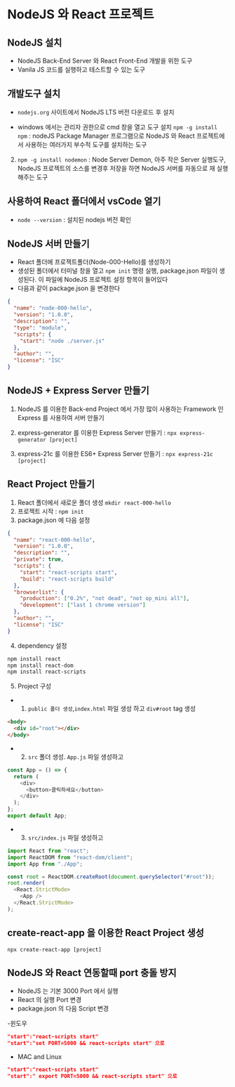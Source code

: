 # NodeJS 와 React 프로젝트

## NodeJS 설치

- NodeJS Back-End Server 와 React Front-End 개발을 위한 도구
- Vanila JS 코드를 실행하고 테스트할 수 있는 도구

## 개발도구 설치

- `nodejs.org` 사이트에서 NodeJS LTS 버전 다운로드 후 설치

- windows 에서는 관리자 권한으로 cmd 창을 열고 도구 설치
  `npm -g install npm` : nodeJS Package Manager 프로그램으로 NodeJS 와 React 프로젝트에서 사용하는 여러가지 부수적 도구를 설치하는 도구

2. `npm -g install nodemon` : Node Server Demon, 아주 작은 Server 실행도구, NodeJS 프로젝트의 소스를 변경후 저장을 하면 NodeJS 서버를 자동으로 재 실행해주는 도구

## 사용하여 React 폴더에서 vsCode 열기

- `node --version` : 설치된 nodejs 버전 확인

## NodeJS 서버 만들기

- React 폴더에 프로젝트폴더(Node-000-Hello)를 생성하기
- 생성된 폴더에서 터미널 창을 열고 `npm init` 명령 실행,
  package.json 파일이 생성된다. 이 파일에 NodeJS 프로젝트 설정 항목이 들어있다
- 다음과 같이 package.json 을 변경한다

```json
{
  "name": "node-000-hello",
  "version": "1.0.0",
  "description": "",
  "type": "module",
  "scripts": {
    "start": "node ./server.js"
  },
  "author": "",
  "license": "ISC"
}
```

## NodeJS + Express Server 만들기

1. NodeJS 를 이용한 Back-end Project 에서 가장 많이 사용하는 Framework 인 Express 를 사용하여 서버 만들기
2. express-generator 를 이용한 Express Server 만들기 : `npx express-generator [project]`

3. express-21c 를 이용한 ES6+ Express Server 만들기 : `npx express-21c [project]`

## React Project 만들기

1. React 폴더에서 새로운 폴더 생성 `mkdir react-000-hello`
2. 프로젝트 시작 : `npm init`
3. package.json 에 다음 설정

```json
{
  "name": "react-000-hello",
  "version": "1.0.0",
  "description": "",
  "private": true,
  "scripts": {
    "start": "react-scripts start",
    "build": "react-scripts build"
  },
  "browserlist": {
    "production": ["0.2%", "not dead", "not op_mini all"],
    "development": ["last 1 chrome version"]
  },
  "author": "",
  "license": "ISC"
}
```

4. dependency 설정

```bash
npm install react
npm install react-dom
npm install react-scripts
```

5. Project 구성

- 1. `public 폴더 생성`,`index.html` 파일 생성 하고 `div#root` tag 생성

```html
<body>
  <div id="root"></div>
</body>
```

- 2. `src` 폴더 생성. `App.js` 파일 생성하고

```js
const App = () => {
  return (
    <div>
      <button>클릭하세요</button>
    </div>
  );
};
export default App;
```

- 3. `src/index.js` 파일 생성하고

```js
import React from "react";
import ReactDOM from "react-dom/client";
import App from "./App";

const root = ReactDOM.createRoot(document.querySelector("#root"));
root.render(
  <React.StrictMode>
    <App />
  </React.StrictMode>
);
```

## create-react-app 을 이용한 React Project 생성

`npx create-react-app [project]`

## NodeJS 와 React 연동할때 port 충돌 방지

- NodeJS 는 기본 3000 Port 에서 실행
- React 의 실행 Port 변경
- package.json 의 다음 Script 변경

-윈도우

```json
"start":"react-scripts start"
"start":"set PORT=5000 && react-scripts start" 으로
```

- MAC and Linux

```json
"start":"react-scripts start"
"start":" export PORT=5000 && react-scripts start" 으로
```

